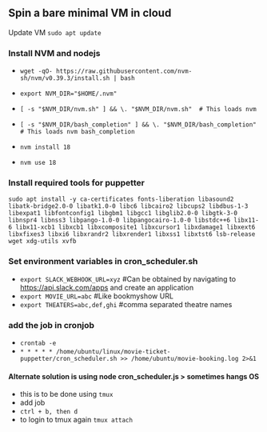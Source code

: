 ## Spin a bare minimal VM in cloud

Update VM
`sudo apt update`

### Install NVM and nodejs

- `wget -qO- https://raw.githubusercontent.com/nvm-sh/nvm/v0.39.3/install.sh | bash`

- `export NVM_DIR="$HOME/.nvm"`
- `[ -s "$NVM_DIR/nvm.sh" ] && \. "$NVM_DIR/nvm.sh"  # This loads nvm`
- `[ -s "$NVM_DIR/bash_completion" ] && \. "$NVM_DIR/bash_completion"  # This loads nvm bash_completion`

- `nvm install 18`
- `nvm use 18`

### Install required tools for puppetter

`sudo apt install -y ca-certificates fonts-liberation libasound2 libatk-bridge2.0-0 libatk1.0-0 libc6 libcairo2 libcups2 libdbus-1-3 libexpat1 libfontconfig1 libgbm1 libgcc1 libglib2.0-0 libgtk-3-0 libnspr4 libnss3 libpango-1.0-0 libpangocairo-1.0-0 libstdc++6 libx11-6 libx11-xcb1 libxcb1 libxcomposite1 libxcursor1 libxdamage1 libxext6 libxfixes3 libxi6 libxrandr2 libxrender1 libxss1 libxtst6 lsb-release wget xdg-utils xvfb`

### Set environment variables in cron_scheduler.sh

- `export SLACK_WEBHOOK_URL=xyz` #Can be obtained by navigating to https://api.slack.com/apps and create an application
- `export MOVIE_URL=abc` #Like bookmyshow URL
- `export THEATERS=abc,def,ghi` #comma separated theatre names

### add the job in cronjob
- `crontab -e`
- `* * * * * /home/ubuntu/linux/movie-ticket-puppetter/cron_scheduler.sh >> /home/ubuntu/movie-booking.log 2>&1`

#### Alternate solution is using node cron_scheduler.js > sometimes hangs OS
- this is to be done using `tmux`
- add job
- `ctrl + b, then d`
- to login to tmux again `tmux attach`
